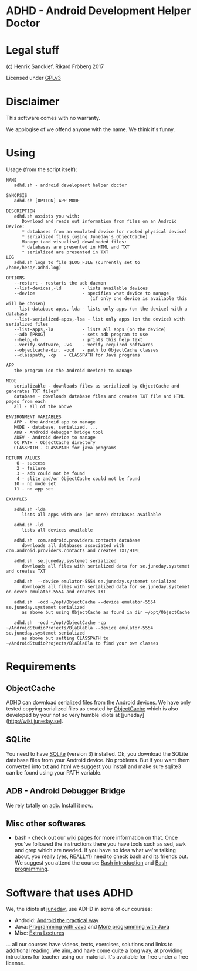 # ADHD - Android Development Helper Doctor 

# Legal stuff

(c) Henrik Sandklef, Rikard Fröberg 2017

Licensed under [GPLv3](https://www.gnu.org/licenses/gpl-3.0.en.html)

# Disclaimer

This software comes with no warranty.

We applogise of we offend anyone with the name. We think it's funny.

# Using

Usage (from the script itself):
```
NAME
   adhd.sh - android development helper doctor

SYNOPSIS
   adhd.sh [OPTION] APP MODE

DESCRIPTION
   adhd.sh assists you with:
      Download and reads out information from files on an Android Device:
      * databases from an emulated device (or rooted physical device)
      * serialized files (using Juneday's ObjectCache)
      Manage (and visualise) downloaded files:
      * databases are presented in HTML and TXT
      * serialized are presented in TXT
LOG
   adhd.sh logs to file $LOG_FILE (currently set to /home/hesa/.adhd.log)

OPTIONS
   --restart - restarts the adb daemon
   --list-devices,-ld        - lists available devices
   --device                  - specifies what device to manage
                                (if only one device is available this will be chosen)
   --list-database-apps,-lda - lists only apps (on the device) with a database
   --list-serialized-apps,-lsa - list only apps (on the device) with serialized files
   --list-apps,-la           - lists all apps (on the device)
   --adb [PROG]              - sets adb program to use
   --help,-h                 - prints this help text
   --verify-software, -vs    - verify required softwares
   --objectcache-dir, -ocd   - path to ObjectCache classes
   --classpath, -cp   - CLASSPATH for Java programs

APP
   the program (on the Android Device) to manage

MODE
   serializable - downloads files as serialized by ObjectCache and generates TXT files*
   database - downloads database files and creates TXT file and HTML pages from each
   all - all of the above

ENVIRONMENT VARIABLES
   APP - the Android app to manage
   MODE - database, serialized, ...  
   ADB - Android debugger bridge tool
   ADEV - Android device to manage
   OC_PATH - ObjectCache directory
   CLASSPATH - CLASSPATH for java programs

RETURN VALUES
    0 - success
    2 - failure
    3 - adb could not be found
    4 - slite and/or ObjectCache could not be found
   10 - no mode set
   11 - no app set

EXAMPLES

   adhd.sh -lda 
      lists all apps with one (or more) databases available

   adhd.sh -ld 
      lists all devices available

   adhd.sh  com.android.providers.contacts database
      downloads all databases associated with com.android.providers.contacts and creates TXT/HTML

   adhd.sh  se.juneday.systemet serialized
      downloads all files with serialized data for se.juneday.systemet and creates TXT

   adhd.sh  --device emulator-5554 se.juneday.systemet serialized
      downloads all files with serialized data for se.juneday.systemet on devce emulator-5554 and creates TXT

   adhd.sh  -ocd ~/opt/ObjectCache --device emulator-5554 se.juneday.systemet serialized
      as above but using ObjectCache as found in dir ~/opt/ObjectCache

   adhd.sh  -ocd ~/opt/ObjectCache -cp ~/AndroidStudioProjects/BlaBlaBla --device emulator-5554 se.juneday.systemet serialized
      as above but setting CLASSPATH to ~/AndroidStudioProjects/BlaBlaBla to find your own classes

```

# Requirements

## ObjectCache

ADHD can download serialized files from the Android devices. We have
only tested copying serialized files as created by [ObjectCache](https://github.com/progund/java-extra-lectures/tree/master/caching) which is also developed by your not so very humble idiots at [juneday](http://wiki.juneday.se].

## SQLite

You need to have [SQLite](https://www.sqlite.org/) (version 3) installed. Ok, you download the SQLite database files from your Android device. No problems. But if you want them converted into txt and html we suggest you install and make sure sqlite3 can be found using your PATH variable.

## ADB - Android Debugger Bridge

We rely totally on [adb](https://developer.android.com/studio/command-line/adb.html). Install it now.

## Misc other softwares

* bash - check out our [wiki pages](http://wiki.juneday.se/mediawiki/index.php/Bash) for more information on that. Once you've followed the instructions there you have tools such as sed, awk and grep which are needed. If you have no idea what we're talking about, you really (yes, REALLY!) need to check bash and its friends out. We suggest you attend the course: [Bash introduction](http://wiki.juneday.se/mediawiki/index.php/Bash-introduction) and [Bash programming](http://wiki.juneday.se/mediawiki/index.php/Bash_Programming). 

# Software that uses ADHD

We, the idiots at [juneday](http://wiki.juneday.se), use ADHD in some of our courses:
* Android: [Android the practical way](http://wiki.juneday.se/mediawiki/index.php/Android_-_the_practical_way)
* Java:  [Programming with Java](http://wiki.juneday.se/mediawiki/index.php/Programming_with_Java) and [More programming with Java](http://wiki.juneday.se/mediawiki/index.php/More_programming_with_Java)
* Misc: [Extra Lectures](http://wiki.juneday.se/mediawiki/index.php/Misc:Extra_lectures)

... all our courses have videos, texts, exercises, solutions and links
to additional reading. We aim, and have come quite a long way, at
providing intructions for teacher using our material. It's available
for free under a free license.